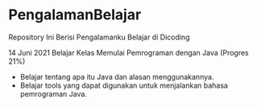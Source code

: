 # PengalamanBelajar
Repository Ini Berisi Pengalamanku Belajar di Dicoding

14 Juni 2021
Belajar Kelas Memulai Pemrograman dengan Java (Progres 21%)
  * Belajar tentang apa itu Java dan alasan menggunakannya.
  * Belajar tools yang dapat digunakan untuk menjalankan bahasa pemrograman Java.   
